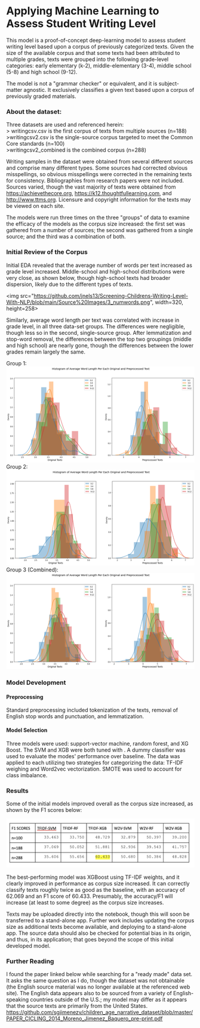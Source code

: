 # Applying Machine Learning to Assess Student Writing Level

This model is a proof-of-concept deep-learning model to assess student writing level based upon a corpus of previously categorized texts. Given the size of the available corpus and that some texts had been attributed to multiple grades, texts were grouped into the following grade-level categories: early elementary (k-2), middle-elementary (3-4), middle school (5-8) and high school (9-12). 

The model is not a "grammar checker" or equivalent, and it is subject-matter agnostic. It exclusively classifies a given text based upon a corpus of previously graded materials. 

### About the dataset:

Three datasets are used and referenced herein: 
<br>> writingcsv.csv is the first corpus of texts from multiple sources (n=188)
<br>>writingcsv2.csv is the single-source corpus targeted to meet the Common Core standards (n=100)
<br>>writingcsv2_combined is the combined corpus (n=288)

Writing samples in the dataset were obtained from several different sources and comprise many different types. Some sources had corrected obvious misspellings, so obvious misspellings were corrected in the remaining texts for consistency. Bibliographies from research papers were not included.  Sources varied, though the vast majority of texts were obtained from https://achievethecore.org, https://k12.thoughtfullearning.com, and http://www.ttms.org. Licensure and copyright information for the texts may be viewed on each site. 

The models were run three times on the three "groups" of data to examine the efficacy of the models as the corpus size increased: the first set was gathered from a number of sources; the second was gathered from a single source; and the third was a combination of both. 

###  Initial Review of the Corpus

Initial EDA revealed that the average number of words per text increased as grade level increased. Middle-school and high-school distributions were very close, as shown below, though high-school texts had broader dispersion, likely due to the different types of texts. 

<img src="https://github.com/jnels13/Screening-Childrens-Writing-Level-With-NLP/blob/main/Source%20Images/3_numwords.png", width=320, height=258>

Similarly, average word length per text was correlated with increase in grade level, in all three data-set groups. The differences were negligible, though less so in the second, single-source group.  After lemmatization and stop-word removal, the differences between the top two groupings (middle and high school) are nearly gone, though the differences between the lower grades remain largely the same.

Group 1:
<img src="https://github.com/jnels13/Screening-Childrens-Writing-Level-With-NLP/blob/main/Source%20Images/1_wordlen.png">
Group 2:
<img src="https://github.com/jnels13/Screening-Childrens-Writing-Level-With-NLP/blob/main/Source%20Images/2_wordlen.png">
Group 3 (Combined): </bf>
<img src="https://github.com/jnels13/Screening-Childrens-Writing-Level-With-NLP/blob/main/Source%20Images/3_wordlen.png">

### Model Development

#### Preprocessing

Standard preprocessing included tokenization of the texts, removal of English stop words and punctuation, and lemmatization. 

#### Model Selection

Three models were used: support-vector machine, random forest, and XG Boost.  The SVM and XGB were both tuned with .  A dummy classifier was used to evaluate the modes' performance over baseline.  The data was applied to each utilizing two strategies for categorizing the data: TF-IDF weighing and Word2vec vectorization.  SMOTE was used to account for class imbalance. 

### Results

Some of the initial models improved overall as the corpus size increased, as shown by the F1 scores below:

<img src="https://github.com/jnels13/Screening-Childrens-Writing-Level-With-NLP/blob/main/Source%20Images/F1_Scores.png">

The best-performing model was XGBoost using TF-IDF weights, and it clearly improved in performance as corpus size increased. It can correctly classify texts roughly twice as good as the baseline, with an accuracy of 62.069 and an F1 score of 60.433. Presumably, the accuracy/F1 will increase (at least to some degree) as the corpus size increases.

Texts may be uploaded directly into the notebook, though this will soon be transferred to a stand-alone app.  Further work includes updating the corpus size as additional texts become available, and deploying to a stand-alone app. The source data should also be checked for potential bias in its origin, and thus, in its application; that goes beyond the scope of this initial developed model.

### Further Reading

I found the paper linked below while searching for a "ready made" data set. It asks the same question as I do, though the dataset was not obtainable (the English source material was no longer available at the referenced web site). The English data appears also to be sourced from a variety of English-speaking countries outside of the U.S.; my model may differ as it appears that the source texts are primarily from the United States.  https://github.com/sgjimenezv/children_age_narrative_dataset/blob/master/PAPER_CICLING_2014_Moreno_Jimenez_Baquero_pre-print.pdf
